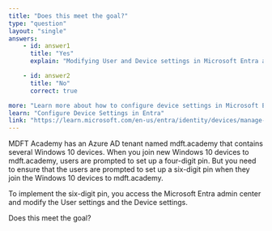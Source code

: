 ```yaml
---
title: "Does this meet the goal?"
type: "question"
layout: "single"
answers:
    - id: answer1
      title: "Yes"
      explain: "Modifying User and Device settings in Microsoft Entra admin center does not control PIN length requirements."

    - id: answer2
      title: "No"
      correct: true

more: "Learn more about how to configure device settings in Microsoft Entra"
learn: "Configure Device Settings in Entra"
link: "https://learn.microsoft.com/en-us/entra/identity/devices/manage-device-identities"
---
```

MDFT Academy has an Azure AD tenant named mdft.academy that contains several Windows 10 devices. When you join new Windows 10 devices to mdft.academy, users are prompted to set up a four-digit pin. But you need to ensure that the users are prompted to set up a six-digit pin when they join the Windows 10 devices to mdft.academy.

To implement the six-digit pin, you access the Microsoft Entra admin center and modify the User settings and the Device settings.

Does this meet the goal?
